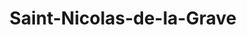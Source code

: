 ---
title: Saint-Nicolas-de-la-Grave
url: /saint-nicolas-de-la-grave/
latitude: 44.064
longitude: 1.022
---